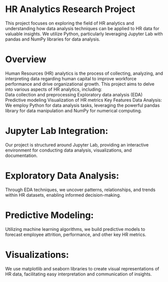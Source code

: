 
# HR Analytics Research Project

This project focuses on exploring the field of HR analytics and understanding how data analysis techniques can be applied to HR data for valuable insights. We utilize Python, particularly leveraging Jupyter Lab with pandas and NumPy libraries for data analysis.

# Overview

Human Resources (HR) analytics is the process of collecting, analyzing, and interpreting data regarding human capital to improve workforce performance and drive organizational growth. This project aims to delve into various aspects of HR analytics, including:\
Data collection and preprocessing Exploratory data analysis (EDA) Predictive modeling Visualization of HR metrics Key Features Data Analysis: We employ Python for data analysis tasks, leveraging the powerful pandas library for data manipulation and NumPy for numerical computing.
# Jupyter Lab Integration:
Our project is structured around Jupyter Lab, providing an interactive environment for conducting data analysis, visualizations, and documentation.
# Exploratory Data Analysis:
Through EDA techniques, we uncover patterns, relationships, and trends within HR datasets, enabling informed decision-making.
# Predictive Modeling:
Utilizing machine learning algorithms, we build predictive models to forecast employee attrition, performance, and other key HR metrics.
# Visualizations:
We use matplotlib and seaborn libraries to create visual representations of HR data, facilitating easy interpretation and communication of insights.

